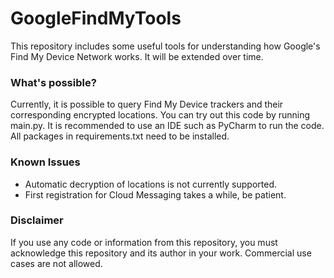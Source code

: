 # GoogleFindMyTools

This repository includes some useful tools for understanding how Google's Find My Device Network works. It will be extended over time.

### What's possible?
Currently, it is possible to query Find My Device trackers and their corresponding encrypted locations. You can try out this code by running main.py. It is recommended to use an IDE such as PyCharm to run the code. All packages in requirements.txt need to be installed.

### Known Issues
- Automatic decryption of locations is not currently supported.
- First registration for Cloud Messaging takes a while, be patient.

### Disclaimer
If you use any code or information from this repository, you must acknowledge this repository and its author in your work. Commercial use cases are not allowed.
